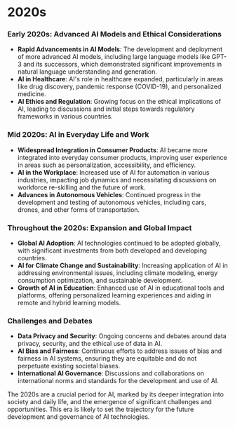 # 2020s

### Early 2020s: Advanced AI Models and Ethical Considerations
- **Rapid Advancements in AI Models**: The development and deployment of more advanced AI models, including large language models like GPT-3 and its successors, which demonstrated significant improvements in natural language understanding and generation.
- **AI in Healthcare**: AI's role in healthcare expanded, particularly in areas like drug discovery, pandemic response (COVID-19), and personalized medicine.
- **AI Ethics and Regulation**: Growing focus on the ethical implications of AI, leading to discussions and initial steps towards regulatory frameworks in various countries.

### Mid 2020s: AI in Everyday Life and Work
- **Widespread Integration in Consumer Products**: AI became more integrated into everyday consumer products, improving user experience in areas such as personalization, accessibility, and efficiency.
- **AI in the Workplace**: Increased use of AI for automation in various industries, impacting job dynamics and necessitating discussions on workforce re-skilling and the future of work.
- **Advances in Autonomous Vehicles**: Continued progress in the development and testing of autonomous vehicles, including cars, drones, and other forms of transportation.

### Throughout the 2020s: Expansion and Global Impact
- **Global AI Adoption**: AI technologies continued to be adopted globally, with significant investments from both developed and developing countries.
- **AI for Climate Change and Sustainability**: Increasing application of AI in addressing environmental issues, including climate modeling, energy consumption optimization, and sustainable development.
- **Growth of AI in Education**: Enhanced use of AI in educational tools and platforms, offering personalized learning experiences and aiding in remote and hybrid learning models.

### Challenges and Debates
- **Data Privacy and Security**: Ongoing concerns and debates around data privacy, security, and the ethical use of data in AI.
- **AI Bias and Fairness**: Continuous efforts to address issues of bias and fairness in AI systems, ensuring they are equitable and do not perpetuate existing societal biases.
- **International AI Governance**: Discussions and collaborations on international norms and standards for the development and use of AI.

The 2020s are a crucial period for AI, marked by its deeper integration into society and daily life, and the emergence of significant challenges and opportunities. This era is likely to set the trajectory for the future development and governance of AI technologies.
